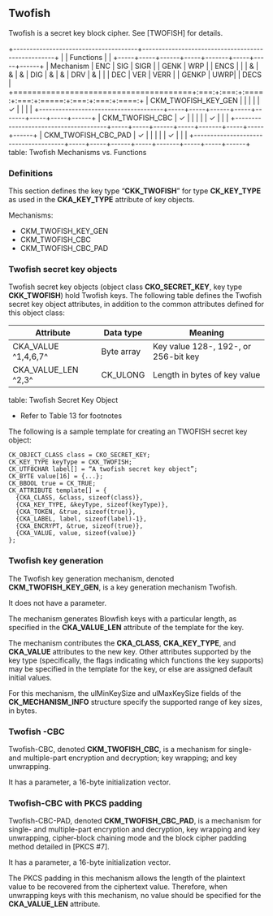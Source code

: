 ## Twofish

Twofish is a secret key block cipher. See [TWOFISH] for details.

+--------------------------------------+---------------------------------------------------+
|                                      | Functions                                         |
|                                      +-----+-----+------+-----+-------+-----+-----+------+
| Mechanism                            | ENC | SIG | SIGR |     | GENK  | WRP |     | ENCS |
|                                      |  &  |  &  |  &   | DIG |   &   |  &  | DRV |  &   |
|                                      | DEC | VER | VERR |     | GENKP | UWRP|     | DECS |
+======================================+:===:+:===:+:====:+:===:+:=====:+:===:+:===:+:====:+
| CKM_TWOFISH_KEY_GEN                  |     |     |      |     |   ✓   |     |     |      |
+--------------------------------------+-----+-----+------+-----+-------+-----+-----+------+
| CKM_TWOFISH_CBC                      |  ✓  |     |      |     |       |  ✓  |     |      |
+--------------------------------------+-----+-----+------+-----+-------+-----+-----+------+
| CKM_TWOFISH_CBC_PAD                  |  ✓  |     |      |     |       |  ✓  |     |      |
+--------------------------------------+-----+-----+------+-----+-------+-----+-----+------+
table: Twofish Mechanisms vs. Functions

### Definitions

This section defines the key type “**CKK_TWOFISH**” for type **CK_KEY_TYPE** as
used in the **CKA_KEY_TYPE** attribute of key objects.

Mechanisms:

- CKM_TWOFISH_KEY_GEN
- CKM_TWOFISH_CBC
- CKM_TWOFISH_CBC_PAD


### Twofish secret key objects

Twofish secret key objects (object class **CKO_SECRET_KEY**, key type
**CKK_TWOFISH**) hold Twofish keys. The following table defines the Twofish
secret key object attributes, in addition to the common attributes defined for
this object class:

| Attribute           | Data type  | Meaning                             |
|---------------------|------------|-------------------------------------|
| CKA_VALUE ^1,4,6,7^ | Byte array | Key value 128-, 192-, or 256-bit key |
| CKA_VALUE_LEN ^2,3^ | CK_ULONG   | Length in bytes of key value        |
table: Twofish Secret Key Object

- Refer to Table 13 for footnotes

The following is a sample template for creating an TWOFISH secret key object:

~~~{.c}
CK_OBJECT_CLASS class = CKO_SECRET_KEY;
CK_KEY_TYPE keyType = CKK_TWOFISH;
CK_UTF8CHAR label[] = “A twofish secret key object”;
CK_BYTE value[16] = {...};
CK_BBOOL true = CK_TRUE;
CK_ATTRIBUTE template[] = {
  {CKA_CLASS, &class, sizeof(class)},
  {CKA_KEY_TYPE, &keyType, sizeof(keyType)},
  {CKA_TOKEN, &true, sizeof(true)},
  {CKA_LABEL, label, sizeof(label)-1},
  {CKA_ENCRYPT, &true, sizeof(true)},
  {CKA_VALUE, value, sizeof(value)}
};
~~~

### Twofish key generation

The Twofish key generation mechanism, denoted **CKM_TWOFISH_KEY_GEN**, is a key
generation mechanism Twofish.

It does not have a parameter.

The mechanism generates Blowfish keys with a particular length, as specified in
the **CKA_VALUE_LEN** attribute of the template for the key.

The mechanism contributes the **CKA_CLASS**, **CKA_KEY_TYPE**, and **CKA_VALUE**
attributes to the new key. Other attributes supported by the key type
(specifically, the flags indicating which functions the key supports) may be
specified in the template for the key, or else are assigned default initial
values.

For this mechanism, the ulMinKeySize and ulMaxKeySize fields of the
**CK_MECHANISM_INFO** structure specify the supported range of key sizes, in
bytes.

### Twofish -CBC

Twofish-CBC, denoted **CKM_TWOFISH_CBC**, is a mechanism for single- and
multiple-part encryption and decryption; key wrapping; and key unwrapping.

It has a parameter, a 16-byte initialization vector.

### Twofish-CBC with PKCS padding

Twofish-CBC-PAD, denoted **CKM_TWOFISH_CBC_PAD**, is a mechanism for single- and
multiple-part encryption and decryption, key wrapping and key unwrapping,
cipher-block chaining mode and the block cipher padding method detailed in
[PKCS #7].

It has a parameter, a 16-byte initialization vector.

The PKCS padding in this mechanism allows the length of the plaintext value to
be recovered from the ciphertext value. Therefore, when unwrapping keys with
this mechanism, no value should be specified for the **CKA_VALUE_LEN**
attribute.

